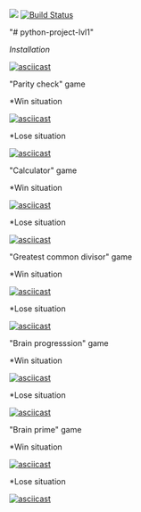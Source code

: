 <a href="https://codeclimate.com/github/SergSm/python-project-lvl1/maintainability"><img src="https://api.codeclimate.com/v1/badges/e0b640003f838ec44790/maintainability" /></a> [![Build Status](https://travis-ci.org/SergSm/python-project-lvl1.svg?branch=master)](https://travis-ci.org/SergSm/python-project-lvl1)

"# python-project-lvl1" 

*Installation*

[![asciicast](https://asciinema.org/a/yu7UB0AoATS93ELqHWuPuiddV.svg)](https://asciinema.org/a/yu7UB0AoATS93ELqHWuPuiddV)



"Parity check" game

*Win situation

[![asciicast](https://asciinema.org/a/cUqxLGjZ2V0Dk4k5Ac4JDbeEJ.svg)](https://asciinema.org/a/cUqxLGjZ2V0Dk4k5Ac4JDbeEJ)

*Lose situation

[![asciicast](https://asciinema.org/a/vVXXym49hctz6zv5Vp1E0sDrG.svg)](https://asciinema.org/a/vVXXym49hctz6zv5Vp1E0sDrG)



"Calculator" game

*Win situation

[![asciicast](https://asciinema.org/a/ZuNtqqyvsarxHrYB51EPfA7dk.svg)](https://asciinema.org/a/ZuNtqqyvsarxHrYB51EPfA7dk)

*Lose situation

[![asciicast](https://asciinema.org/a/Tfye17aTjwS63jO64yoEf76RY.svg)](https://asciinema.org/a/Tfye17aTjwS63jO64yoEf76RY)




"Greatest common divisor" game

*Win situation

[![asciicast](https://asciinema.org/a/XSycc1yqevhWBsDx2JptsNo8d.svg)](https://asciinema.org/a/XSycc1yqevhWBsDx2JptsNo8d)

*Lose situation

[![asciicast](https://asciinema.org/a/AJKiiyxY3cs2VXCWPY8b35p3w.svg)](https://asciinema.org/a/AJKiiyxY3cs2VXCWPY8b35p3w)




"Brain progresssion" game

*Win situation

[![asciicast](https://asciinema.org/a/P3Za8aXKpmAOl8dipa9QnMuOT.svg)](https://asciinema.org/a/P3Za8aXKpmAOl8dipa9QnMuOT)

*Lose situation

[![asciicast](https://asciinema.org/a/LUYjROxvoRXCSM1Vxq39ZA1f0.svg)](https://asciinema.org/a/LUYjROxvoRXCSM1Vxq39ZA1f0)



"Brain prime" game

*Win situation

[![asciicast](https://asciinema.org/a/0oV44C8rrA7zOcNfchaJcjfiP.svg)](https://asciinema.org/a/0oV44C8rrA7zOcNfchaJcjfiP)

*Lose situation

[![asciicast](https://asciinema.org/a/l7DM2bMpKFYF1dJwGI1zLSDw2.svg)](https://asciinema.org/a/l7DM2bMpKFYF1dJwGI1zLSDw2)


